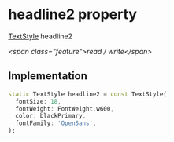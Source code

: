 


# headline2 property







[TextStyle](https:api.flutter.dev/flutter/painting/TextStyle-class.html) headline2
  
_\<span class="feature"\>read / write\</span\>_






## Implementation

```dart
static TextStyle headline2 = const TextStyle(
  fontSize: 18,
  fontWeight: FontWeight.w600,
  color: blackPrimary,
  fontFamily: 'OpenSans',
);
```







